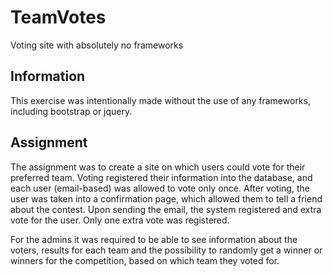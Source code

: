 # TeamVotes
Voting site with absolutely no frameworks

## Information
This exercise was intentionally made without the use of any frameworks, including bootstrap or jquery.

## Assignment
The assignment was to create a site on which users could vote for their preferred team. Voting registered their information into the database, and each user (email-based) was allowed to vote only once. After voting, the user was taken into a confirmation page, which allowed them to tell a friend about the contest. Upon sending the email, the system registered and extra vote for the user. Only one extra vote was registered.

For the admins it was required to be able to see information about the voters, results for each team and the possibility to randomly get a winner or winners for the competition, based on which team they voted for.
